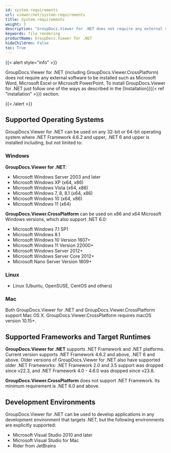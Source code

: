 ```yaml
---
id: system-requirements
url: viewer/net/system-requirements
title: System requirements
weight: 3
description: "GroupDocs.Viewer for .NET does not require any external software to be installed such as Microsoft Word, Microsoft Excel or Microsoft PowerPoint for file rendering."
keywords: file rendering
productName: GroupDocs.Viewer for .NET
hideChildren: False
toc: True
---
```

{{< alert style="info" >}}

GroupDocs.Viewer for .NET (including GroupDocs.Viewer.CrossPlatform) does not require any external software to be installed such as Microsoft Word, Microsoft Excel or Microsoft PowerPoint. To install GroupDocs.Viewer for .NET just follow one of the ways as described in the [Installation]({{< ref "installation" >}}) section.

{{< /alert >}}

## Supported Operating Systems

GroupDocs.Viewer for .NET can be used on any 32-bit or 64-bit operating system where .NET Framework 4.6.2 and upper, .NET 6 and upper is installed including, but not limited to:

### Windows

**GroupDocs.Viewer for .NET**:

* Microsoft Windows Server 2003 and later
* Microsoft Windows XP (x64, x86)
* Microsoft Windows Vista (x64, x86)
* Microsoft Windows 7, 8, 8.1 (x64, x86)
* Microsoft Windows 10 (x64, x86)
* Microsoft Windows 11 (x64)

**GroupDocs.Viewer.CrossPlatform** can be used on x86 and x64 Microsoft Windows versions, which also support .NET 6.0:

* Microsoft Windows 7.1 SP1
* Microsoft Windows 8.1
* Microsoft Windows 10 Version 1607+
* Microsoft Windows 11 Version 22000+
* Microsoft Windows Server 2012+
* Microsoft Windows Server Core 2012+
* Microsoft Nano Server Version 1809+

### Linux

* Linux (Ubuntu, OpenSUSE, CentOS and others)

### Mac

Both GroupDocs.Viewer for .NET and GroupDocs.Viewer.CrossPlatform support Mac OS X. GroupDocs.Viewer.CrossPlatform requires macOS version 10.15+.

## Supported Frameworks and Target Runtimes

**GroupDocs.Viewer for .NET** supports .NET Framework and .NET platforms. Current version supports .NET Framework 4.6.2 and above, .NET 6 and above. Older versions of GroupDocs.Viewer for .NET also have supported older .NET Frameworks: .NET Framework 2.0 and 3.5 support was dropped since v22.3, and .NET Framework 4.0 - 4.6.0 was dropped since v23.8.

**GroupDocs.Viewer.CrossPlatform** does not support .NET Framework. Its minimum requirement is .NET 6.0 and above.

## Development Environments

GroupDocs.Viewer for .NET can be used to develop applications in any development environment that targets .NET, but the following environments are explicitly supported:

* Microsoft Visual Studio 2010 and later
* Microsoft Visual Studio for Mac
* Rider from JetBrains
